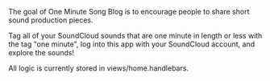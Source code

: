 The goal of One Minute Song Blog is to encourage people to share short sound production pieces.

Tag all of your SoundCloud sounds that are one minute in length or less with the tag "one minute", log into this app with your SoundCloud account, and explore the sounds!

All logic is currently stored in views/home.handlebars.